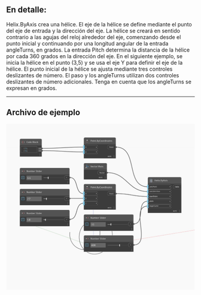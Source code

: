 ## En detalle:
Helix.ByAxis crea una hélice. El eje de la hélice se define mediante el punto del eje de entrada y la dirección del eje. La hélice se creará en sentido contrario a las agujas del reloj alrededor del eje, comenzando desde el punto inicial y continuando por una longitud angular de la entrada angleTurns, en grados. La entrada Pitch determina la distancia de la hélice por cada 360 grados en la dirección del eje. En el siguiente ejemplo, se inicia la hélice en el punto (3,5) y se usa el eje Y para definir el eje de la hélice. El punto inicial de la hélice se ajusta mediante tres controles deslizantes de número. El paso y los angleTurns utilizan dos controles deslizantes de número adicionales. Tenga en cuenta que los angleTurns se expresan en grados.
___
## Archivo de ejemplo

![ByAxis](./Autodesk.DesignScript.Geometry.Helix.ByAxis_img.jpg)

